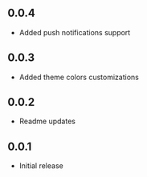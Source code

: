 ## 0.0.4

* Added push notifications support

## 0.0.3

* Added theme colors customizations

## 0.0.2

* Readme updates

## 0.0.1

* Initial release
